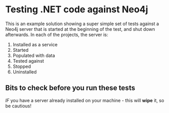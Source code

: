 # Testing .NET code against Neo4j 

This is an example solution showing a super simple set of tests against a Neo4j server that is started at the beginning of the test, and shut down afterwards.
In each of the projects, the server is:

1. Installed as a service
2. Started
3. Populated with data
4. Tested against
5. Stopped
6. Uninstalled

## Bits to check before you run these tests

*IF* you have a server already installed on your machine - this will **wipe** it, so be cautious!